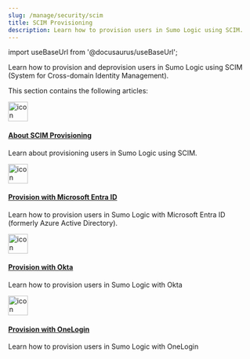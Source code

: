 ```yaml
---
slug: /manage/security/scim
title: SCIM Provisioning
description: Learn how to provision users in Sumo Logic using SCIM. 
---
```


import useBaseUrl from '@docusaurus/useBaseUrl';

Learn how to provision and deprovision users in Sumo Logic using SCIM (System for Cross-domain Identity Management).

This section contains the following articles:

<div className="box-wrapper" >
<div className="box smallbox card">
  <div className="container">
  <a href={useBaseUrl('docs/manage/security/scim/about-scim-provisioning')}><img src={useBaseUrl('img/icons/general/session.png')} alt="icon" width="40"/><h4>About SCIM Provisioning</h4></a>
  <p>Learn about provisioning users in Sumo Logic using SCIM.</p>
  </div>
</div>
<div className="box smallbox card">
  <div className="container">
  <a href={useBaseUrl('docs/manage/security/scim/provision-with-microsoft-entra-id')}><img src={useBaseUrl('img/icons/general/session.png')} alt="icon" width="40"/><h4>Provision with Microsoft Entra ID</h4></a>
  <p>Learn how to provision users in Sumo Logic with Microsoft Entra ID (formerly Azure Active Directory).</p>
  </div>
</div>
<div className="box smallbox card">
  <div className="container">
  <a href={useBaseUrl('docs/manage/security/scim/provision-with-okta')}><img src={useBaseUrl('img/icons/general/session.png')} alt="icon" width="40"/><h4>Provision with Okta</h4></a>
  <p>Learn how to provision users in Sumo Logic with Okta</p>
  </div>
</div>
<div className="box smallbox card">
  <div className="container">
  <a href={useBaseUrl('docs/manage/security/scim/provision-with-onelogin')}><img src={useBaseUrl('img/icons/general/session.png')} alt="icon" width="40"/><h4>Provision with OneLogin</h4></a>
  <p>Learn how to provision users in Sumo Logic with OneLogin</p>
  </div>
</div>
</div>